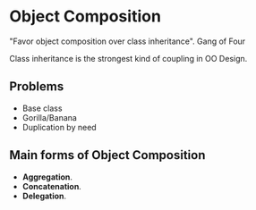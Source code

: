 # Object Composition

"Favor object composition over class inheritance". Gang of Four

Class inheritance is the strongest kind of coupling in OO Design.

## Problems
- Base class
- Gorilla/Banana
- Duplication by need

## Main forms of Object Composition
- **Aggregation**. 
- **Concatenation**.
- **Delegation**.

